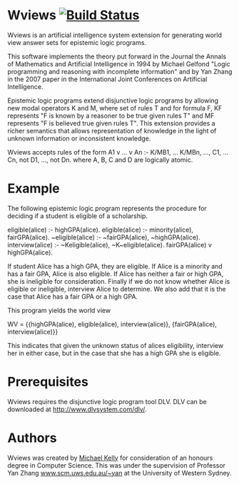 Wviews [![Build Status](https://travis-ci.org/galactose/wviews.svg?branch=master)](https://travis-ci.org/galactose/wviews)
=======
Wviews is an artificial intelligence system extension for generating world view answer sets for epistemic logic programs.

This software implements the theory put forward in the Journal the Annals of Mathematics and Artificial Intelligence in 1994 by Michael Gelfond "Logic programming and reasoning with incomplete information" and by Yan Zhang in the 2007 paper in the International Joint Conferences on Artificial Intelligence. 

Epistemic logic programs extend disjunctive logic programs by allowing new modal operators K and M, where set of rules T and for formula F, KF represents "F is known by a reasoner to be true given rules T" and MF represents "F is believed true given rules T". This extension provides a richer semantics that allows representation of knowledge in the light of unknown information or inconsistent knowledge.

Wviews accepts rules of the form
A1 v ... v An :- K/MB1, ... K/MBn, ..., C1, ... Cn, not D1, ..., not Dn.
where A, B, C and D are logically atomic.

Example
=======

The following epistemic logic program represents the procedure for deciding if a student is eligible of a scholarship.

eligible(alice) :- highGPA(alice).
eligible(alice) :- minority(alice), fairGPA(alice).
~eligible(alice) :- ~fairGPA(alice), ~highGPA(alice).
interview(alice) :- ~Keligible(alice), ~K~eligible(alice).
fairGPA(alice) v highGPA(alice).

If student Alice has a high GPA, they are eligible. If Alice is a minority and has a fair GPA, Alice is also eligible. If Alice has neither a fair or high GPA, she is ineligible for consideration. Finally if we do not know whether Alice is eligible or ineligible, interview Alice to determine. We also add that it is the case that Alice has a fair GPA or a high GPA.

This program yields the world view

WV = {{highGPA(alice), eligible(alice), interview(alice)}, {fairGPA(alice), interview(alice)}}

This indicates that given the unknown status of alices eligibility, interview her in either case, but in the case that she has a high GPA she is eligible.

Prerequisites
=======
Wviews requires the disjunctive logic program tool DLV. DLV can be downloaded at http://www.dlvsystem.com/dlv/.

Authors
=======
Wviews was created by [Michael Kelly](https://github.com/galactose) for consideration of an honours degree in Computer Science. This was under the supervision of Professor Yan Zhang www.scm.uws.edu.au/~yan at the University of Western Sydney.

